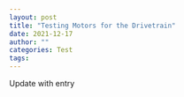 ```yaml
---
layout: post
title: "Testing Motors for the Drivetrain"
date: 2021-12-17
author: ""
categories: Test
tags:
---
```

Update with entry

